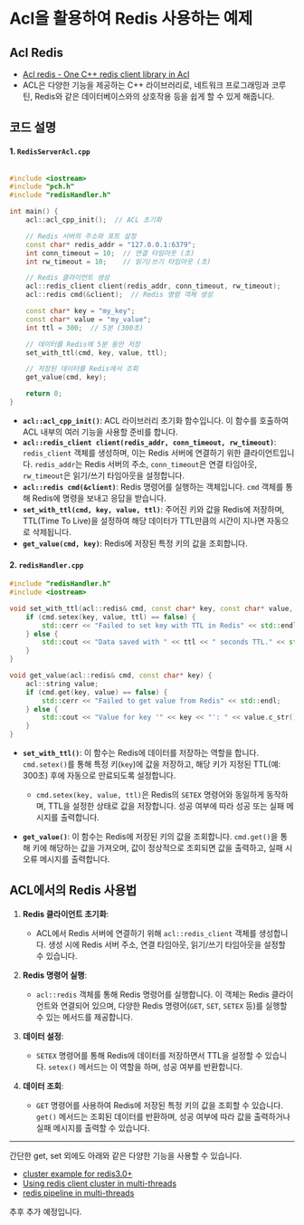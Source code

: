 # Acl을 활용하여 Redis 사용하는 예제

## Acl Redis
* [Acl redis - One C++ redis client library in Acl](https://github.com/acl-dev/acl/blob/master/lib_acl_cpp/samples/redis/README.md)
* ACL은 다양한 기능을 제공하는 C++ 라이브러리로, 네트워크 프로그래밍과 코루틴, Redis와 같은 데이터베이스와의 상호작용 등을 쉽게 할 수 있게 해줍니다.

## 코드 설명

#### 1. `RedisServerAcl.cpp`

```cpp

#include <iostream>
#include "pch.h"
#include "redisHandler.h"

int main() {
    acl::acl_cpp_init();  // ACL 초기화

    // Redis 서버의 주소와 포트 설정
    const char* redis_addr = "127.0.0.1:6379";
    int conn_timeout = 10;  // 연결 타임아웃 (초)
    int rw_timeout = 10;    // 읽기/쓰기 타임아웃 (초)

    // Redis 클라이언트 생성
    acl::redis_client client(redis_addr, conn_timeout, rw_timeout);
    acl::redis cmd(&client);  // Redis 명령 객체 생성

    const char* key = "my_key";
    const char* value = "my_value";
    int ttl = 300;  // 5분 (300초)

    // 데이터를 Redis에 5분 동안 저장
    set_with_ttl(cmd, key, value, ttl);

    // 저장된 데이터를 Redis에서 조회
    get_value(cmd, key);

    return 0;
}


```


- **`acl::acl_cpp_init()`**: ACL 라이브러리 초기화 함수입니다. 이 함수를 호출하여 ACL 내부의 여러 기능을 사용할 준비를 합니다.
- **`acl::redis_client client(redis_addr, conn_timeout, rw_timeout)`**: `redis_client` 객체를 생성하며, 이는 Redis 서버에 연결하기 위한 클라이언트입니다. `redis_addr`는 Redis 서버의 주소, `conn_timeout`은 연결 타임아웃, `rw_timeout`은 읽기/쓰기 타임아웃을 설정합니다.
- **`acl::redis cmd(&client)`**: Redis 명령어를 실행하는 객체입니다. `cmd` 객체를 통해 Redis에 명령을 보내고 응답을 받습니다.
- **`set_with_ttl(cmd, key, value, ttl)`**: 주어진 키와 값을 Redis에 저장하며, TTL(Time To Live)을 설정하여 해당 데이터가 TTL만큼의 시간이 지나면 자동으로 삭제됩니다.
- **`get_value(cmd, key)`**: Redis에 저장된 특정 키의 값을 조회합니다.


#### 2. `redisHandler.cpp`

```cpp
#include "redisHandler.h"
#include <iostream>

void set_with_ttl(acl::redis& cmd, const char* key, const char* value, int ttl) {
    if (cmd.setex(key, value, ttl) == false) {
        std::cerr << "Failed to set key with TTL in Redis" << std::endl;
    } else {
        std::cout << "Data saved with " << ttl << " seconds TTL." << std::endl;
    }
}

void get_value(acl::redis& cmd, const char* key) {
    acl::string value;
    if (cmd.get(key, value) == false) {
        std::cerr << "Failed to get value from Redis" << std::endl;
    } else {
        std::cout << "Value for key '" << key << "': " << value.c_str() << std::endl;
    }
}
```

- **`set_with_ttl()`**: 이 함수는 Redis에 데이터를 저장하는 역할을 합니다. `cmd.setex()`를 통해 특정 키(`key`)에 값을 저장하고, 해당 키가 지정된 TTL(예: 300초) 후에 자동으로 만료되도록 설정합니다.
  - `cmd.setex(key, value, ttl)`은 Redis의 `SETEX` 명령어와 동일하게 동작하며, TTL을 설정한 상태로 값을 저장합니다. 성공 여부에 따라 성공 또는 실패 메시지를 출력합니다.

- **`get_value()`**: 이 함수는 Redis에 저장된 키의 값을 조회합니다. `cmd.get()`을 통해 키에 해당하는 값을 가져오며, 값이 정상적으로 조회되면 값을 출력하고, 실패 시 오류 메시지를 출력합니다.


## ACL에서의 Redis 사용법

1. **Redis 클라이언트 초기화**:
   - ACL에서 Redis 서버에 연결하기 위해 `acl::redis_client` 객체를 생성합니다. 생성 시에 Redis 서버 주소, 연결 타임아웃, 읽기/쓰기 타임아웃을 설정할 수 있습니다.

2. **Redis 명령어 실행**:
   - `acl::redis` 객체를 통해 Redis 명령어를 실행합니다. 이 객체는 Redis 클라이언트와 연결되어 있으며, 다양한 Redis 명령어(`GET`, `SET`, `SETEX` 등)를 실행할 수 있는 메서드를 제공합니다.

3. **데이터 설정**:
   - `SETEX` 명령어를 통해 Redis에 데이터를 저장하면서 TTL을 설정할 수 있습니다. `setex()` 메서드는 이 역할을 하며, 성공 여부를 반환합니다.

4. **데이터 조회**:
   - `GET` 명령어를 사용하여 Redis에 저장된 특정 키의 값을 조회할 수 있습니다. `get()` 메서드는 조회된 데이터를 반환하며, 성공 여부에 따라 값을 출력하거나 실패 메시지를 출력할 수 있습니다.



-------------------

간단한 get, set 외에도 아래와 같은 다양한 기능을 사용할 수 있습니다. 

- [cluster example for redis3.0+](https://github.com/acl-dev/acl/blob/master/lib_acl_cpp/samples/redis/README.md#22-redis-client-cluster-example-for-redis30)
- [Using redis client cluster in multi-threads](https://github.com/acl-dev/acl/blob/master/lib_acl_cpp/samples/redis/README.md#23-using-redis-client-cluster-in-multi-threads)
- [redis pipeline in multi-threads](https://github.com/acl-dev/acl/blob/master/lib_acl_cpp/samples/redis/README.md#24-use-redis-pipeline-in-multi-threads)


추후 추가 예정입니다.


